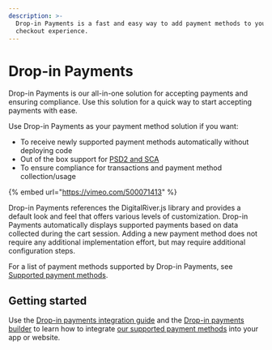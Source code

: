 ```yaml
---
description: >-
  Drop-in Payments is a fast and easy way to add payment methods to your store’s
  checkout experience.
---
```


# Drop-in Payments

Drop-in Payments is our all-in-one solution for accepting payments and ensuring compliance. Use this solution for a quick way to start accepting payments with ease.

Use Drop-in Payments as your payment method solution if you want:

* To receive newly supported payment methods automatically without deploying code
* Out of the box support for [PSD2 and SCA](../../psd2-and-sca/)
* To ensure compliance for transactions and payment method collection/usage

{% embed url="https://vimeo.com/500071413" %}

Drop-in Payments references the DigitalRiver.js library and provides a default look and feel that offers various levels of customization. Drop-in Payments automatically displays supported payments based on data collected during the cart session. Adding a new payment method does not require any additional implementation effort, but may require additional configuration steps.

For a list of payment methods supported by Drop-in Payments, see [Supported payment methods](../../../payment-integrations-1/supported-payment-methods.md).

## Getting started

Use the [Drop-in payments integration guide](drop-in-integration-guide.md) and the [Drop-in payments builder](https://drapi.io/drop-in-builder/) to learn how to integrate [our supported payment methods](../../../payment-integrations-1/supported-payment-methods.md) into your app or website.
